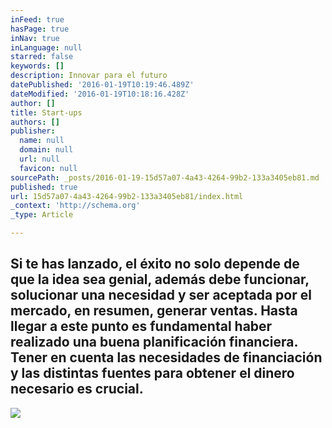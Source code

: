 ```yaml
---
inFeed: true
hasPage: true
inNav: true
inLanguage: null
starred: false
keywords: []
description: Innovar para el futuro
datePublished: '2016-01-19T10:19:46.489Z'
dateModified: '2016-01-19T10:18:16.428Z'
author: []
title: Start-ups
authors: []
publisher:
  name: null
  domain: null
  url: null
  favicon: null
sourcePath: _posts/2016-01-19-15d57a07-4a43-4264-99b2-133a3405eb81.md
published: true
url: 15d57a07-4a43-4264-99b2-133a3405eb81/index.html
_context: 'http://schema.org'
_type: Article

---
```

## Si te has lanzado, el éxito no solo depende de que la idea sea genial, además debe funcionar, solucionar una necesidad y ser aceptada por el mercado, en resumen, generar ventas. Hasta llegar a este punto es fundamental haber realizado una buena planificación financiera. Tener en cuenta las necesidades de financiación y las distintas fuentes para obtener el dinero necesario es crucial.
![](https://s3-us-west-2.amazonaws.com/the-grid-img/p/692bb5d9488884eb1fcb7cb9df624bdb2fb895cc.png)
